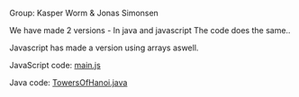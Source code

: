 Group: Kasper Worm & Jonas Simonsen

We have made 2 versions - In java and javascript
The code does the same..

Javascript has made a version using arrays aswell.

JavaScript code: [main.js](https://github.com/JonasSimonsen/TowerOfHanoi/blob/master/JavaScript/main.js) 

Java code: [TowersOfHanoi.java](https://github.com/JonasSimonsen/TowerOfHanoi/blob/master/src/towersofhanoi/TowersOfHanoi.java)
